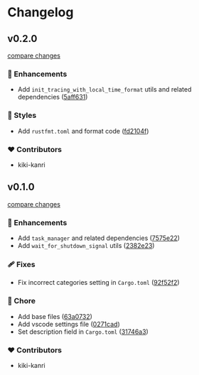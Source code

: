 # Changelog

## v0.2.0

[compare changes](https://github.com/kiki-kanri/kikiutils-rust/compare/v0.1.0...v0.2.0)

### 🚀 Enhancements

- Add `init_tracing_with_local_time_format` utils and related dependencies ([5aff631](https://github.com/kiki-kanri/kikiutils-rust/commit/5aff631))

### 🎨 Styles

- Add `rustfmt.toml` and format code ([fd2104f](https://github.com/kiki-kanri/kikiutils-rust/commit/fd2104f))

### ❤️ Contributors

- kiki-kanri

## v0.1.0

[compare changes](https://github.com/kiki-kanri/kikiutils-rust/compare/28ddbea...v0.1.0)

### 🚀 Enhancements

- Add `task_manager` and related dependencies ([7575e22](https://github.com/kiki-kanri/kikiutils-rust/commit/7575e22))
- Add `wait_for_shutdown_signal` utils ([2382e23](https://github.com/kiki-kanri/kikiutils-rust/commit/2382e23))

### 🩹 Fixes

- Fix incorrect categories setting in `Cargo.toml` ([92f52f2](https://github.com/kiki-kanri/kikiutils-rust/commit/92f52f2))

### 🏡 Chore

- Add base files ([63a0732](https://github.com/kiki-kanri/kikiutils-rust/commit/63a0732))
- Add vscode settings file ([0271cad](https://github.com/kiki-kanri/kikiutils-rust/commit/0271cad))
- Set description field in `Cargo.toml` ([31746a3](https://github.com/kiki-kanri/kikiutils-rust/commit/31746a3))

### ❤️ Contributors

- kiki-kanri
